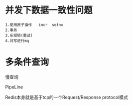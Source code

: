 


# 并发下数据一致性问题 

    1.使用原子操作   incr  setnx
    2.事务
    3.乐观锁(重试)
    4.对写进行mq


# 多条件查询



慢查询

PipeLine

Redis本身就是基于tcp的一个Request/Response protocol模式